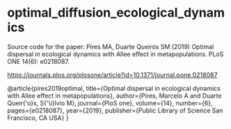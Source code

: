 # optimal_diffusion_ecological_dynamics
Source code for the paper: Pires MA, Duarte Queirós SM (2019)
Optimal dispersal in ecological dynamics with Allee
effect in metapopulations. PLoS ONE 14(6):
e0218087. 

https://journals.plos.org/plosone/article?id=10.1371/journal.pone.0218087



@article{pires2019optimal,
  title={Optimal dispersal in ecological dynamics with Allee effect in metapopulations},
  author={Pires, Marcelo A and Duarte Queir{\'o}s, S{\'\i}lvio M},
  journal={PloS one},
  volume={14},
  number={6},
  pages={e0218087},
  year={2019},
  publisher={Public Library of Science San Francisco, CA USA}
}
